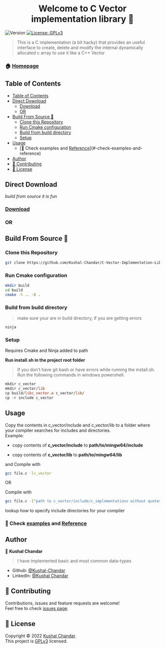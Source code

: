 <h1 align="center">Welcome to C Vector implementation library 👋</h1>
<p>
  <img alt="Version" src="https://img.shields.io/badge/version-1.1.1.0-blue.svg?cacheSeconds=2592000" />
  <a href="https://github.com/Kushal-Chandar/C-Vector-Implementation-Library/blob/main/LICENSE.txt" target="_blank">
    <img alt="License: GPLv3" src="https://img.shields.io/badge/License-GPLv3-yellow.svg" />
  </a>
</p>

> This is a C implementation (a bit hacky) that provides an useful interface to create, delete and modify the internal dynamically allocated c array to use it like a C++ Vector

### 🏠 [Homepage](https://github.com/Kushal-Chandar/C-Vector-Implementation-Library)

## Table of Contents

- [Table of Contents](#table-of-contents)
- [Direct Download](#direct-download)
  - [Download](#download)
  - [OR](#or)
- [Build From Source 🔨](#build-from-source-)
  - [Clone this Repository](#clone-this-repository)
  - [Run Cmake configuration](#run-cmake-configuration)
  - [Build from build directory](#build-from-build-directory)
  - [Setup](#setup)
- [Usage](#usage)
  - [📖 Check examples and [Reference](https://kushal-chandar.github.io/C-Vector-Implementation-Library/html/c__vector__docs_8h.html)](#-check-examples-and-reference)
- [Author](#author)
- [🤝 Contributing](#-contributing)
- [📝 License](#-license)

## Direct Download

_build from source it is fun_

### [Download](https://github.com/Kushal-Chandar/C-Vector-Implementation-Library/releases)

### OR

## Build From Source 🔨

### Clone this Repository

```sh
git clone https://github.com/Kushal-Chandar/C-Vector-Implementation-Library.git
```

### Run Cmake configuration

```sh
mkdir build
cd build
cmake -S .. -B .
```

### Build from build directory

> make sure your are in build directory, if you are getting errors

```sh
ninja
```

### Setup

Requires Cmake and Ninja added to path

**Run install.sh in the project root folder** <br>

> If you don't have git bash or have errors while running the install.sh. <br> Run the following commands in windows powershell.

```ps
mkdir c_vector
mkdir c_vector/lib
cp build/libc_vector.a c_vector/lib/
cp -r include c_vector
```

## Usage

Copy the contents in c_vector/include and c_vector/lib to a folder where your compiler searches for includes and directories. <br>
Example: <br>

- copy contents of **c_vector/include** to **path/to/mingw64/include**

- copy contents of **c_vector/lib** to **path/to/mingw64/lib**
  <br>

and Compile with

```sh
gcc file.c -lc_vector
```

OR

Compile with

```sh
gcc file.c -I"path to c_vector/include/c_implementations without quotes" -L"path to c_vector/lib/libc_vector.a without quotes" -lc_vector
```

lookup how to specify include directories for your compiler

### 📖 Check [examples](https://github.com/Kushal-Chandar/C-Vector-Implementation-Library/blob/main/examples/c_vector_int_example.c) and [Reference](https://kushal-chandar.github.io/C-Vector-Implementation-Library/html/c__vector__docs_8h.html)

## Author

👤 **Kushal Chandar**

> I have implemented basic and most common data-types

- Github: [@Kushal-Chandar](https://github.com/Kushal-Chandar)
- LinkedIn: [@Kushal Chandar](https://linkedin.com/in/kushal-chandar-mylavarapu)

## 🤝 Contributing

Contributions, issues and feature requests are welcome!<br />Feel free to check [issues page](https://github.com/Kushal-Chandar/C-Vector-Implementation-Library/issues).

## 📝 License

Copyright © 2022 [Kushal Chandar](https://github.com/Kushal-Chandar).<br />
This project is [GPLv3](https://github.com/Kushal-Chandar/C-Vector-Implementation-Library/blob/main/LICENSE.txt) licensed.
